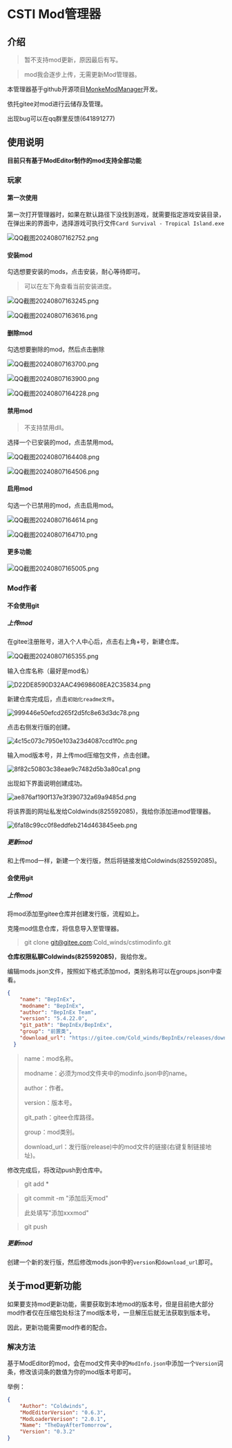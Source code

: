 # CSTI Mod管理器

## 介绍

> 暂不支持mod更新，原因最后有写。

> mod我会逐步上传，无需更新Mod管理器。

本管理器基于github开源项目[MonkeModManager](https://github.com/DeadlyKitten/MonkeModManager)开发。

依托gitee对mod进行云储存及管理。

出现bug可以在qq群里反馈(641891277)

## 使用说明

**目前只有基于ModEditor制作的mod支持全部功能**

### 玩家

#### 第一次使用

第一次打开管理器时，如果在默认路径下没找到游戏，就需要指定游戏安装目录，在弹出来的界面中，选择游戏可执行文件`Card Survival - Tropical Island.exe`

![QQ截图20240807162752.png](http://photos.szpt.top/i/2024/08/12/66b8e8d8805a2.png)

#### 安装mod

勾选想要安装的mods，点击安装，耐心等待即可。

> 可以在左下角查看当前安装进度。

![QQ截图20240807163245.png](http://photos.szpt.top/i/2024/08/12/66b8e8d8496e4.png)

![QQ截图20240807163616.png](http://photos.szpt.top/i/2024/08/12/66b8e8d8cab94.png)

#### 删除mod

勾选想要删除的mod，然后点击删除

![QQ截图20240807163700.png](http://photos.szpt.top/i/2024/08/12/66b8e8d92424e.png)

![QQ截图20240807163900.png](http://photos.szpt.top/i/2024/08/12/66b8e8de9ea33.png)

![QQ截图20240807164228.png](http://photos.szpt.top/i/2024/08/12/66b8e8d8c7232.png)

#### 禁用mod

> 不支持禁用dll。

选择一个已安装的mod，点击禁用mod。

![QQ截图20240807164408.png](http://photos.szpt.top/i/2024/08/12/66b8e8ddde165.png)

![QQ截图20240807164506.png](http://photos.szpt.top/i/2024/08/12/66b8e8de4bf43.png)

#### 启用mod

勾选一个已禁用的mod，点击启用mod。

![QQ截图20240807164614.png](http://photos.szpt.top/i/2024/08/12/66b8e8dd76db2.png)

![QQ截图20240807164710.png](http://photos.szpt.top/i/2024/08/12/66b8e8d8f1fc8.png)

#### 更多功能

![QQ截图20240807165005.png](http://photos.szpt.top/i/2024/08/12/66b8e8d9329ff.png)

### Mod作者

#### 不会使用git

##### 上传mod

在gitee注册账号，进入个人中心后，点击右上角+号，新建仓库。

![QQ截图20240807165355.png](http://photos.szpt.top/i/2024/08/12/66b8e8db58bd1.png)

输入仓库名称（最好是mod名）

![D22DE8590D32AAC49698608EA2C35834.png](http://photos.szpt.top/i/2024/08/12/66b8e8d758236.png)

新建仓库完成后，点击`初始化readme文件`。

![999446e50efcd265f2d5fc8e63d3dc78.png](http://photos.szpt.top/i/2024/08/12/66b8e8dd0cddf.png)

点击右侧发行版的创建。

![4c15c073c7950e103a23d4087ccd1f0c.png](http://photos.szpt.top/i/2024/08/12/66b8e8d96173a.png)

输入mod版本号，并上传mod压缩包文件，点击创建。

![8f82c50803c38eae9c7482d5b3a80ca1.png](http://photos.szpt.top/i/2024/08/12/66b8e8d848c63.png)

出现如下界面说明创建成功。

![ae876af190f137e3f390732a69a9485d.png](http://photos.szpt.top/i/2024/08/12/66b8e8d87526f.png)

将该界面的网址私发给Coldwinds(825592085)，我给你添加进mod管理器。

![6fa18c99cc0f8eddfeb214d463845eeb.png](http://photos.szpt.top/i/2024/08/12/66b8e8d960663.png)

##### 更新mod

和上传mod一样，新建一个发行版，然后将链接发给Coldwinds(825592085)。

#### 会使用git

##### 上传mod

将mod添加至gitee仓库并创建发行版，流程如上。

克隆mod信息仓库，将信息导入至管理器。

> git clone git@gitee.com:Cold_winds/cstimodinfo.git

**仓库权限私聊Coldwinds(825592085)**，我给你发。

编辑mods.json文件，按照如下格式添加mod，类别名称可以在groups.json中查看。

```json
{
	"name": "BepInEx",
    "modname": "BepInEx",
    "author": "BepInEx Team",
    "version": "5.4.22.0",
    "git_path": "BepInEx/BepInEx",
    "group": "前置类",
    "download_url": "https://gitee.com/Cold_winds/BepInEx/releases/download/5.4.22.0/BepInEx_x64_5.4.22.0%EF%BC%88%E8%A7%A3%E5%8E%8B%E5%88%B0%E6%B8%B8%E6%88%8F%E6%A0%B9%E7%9B%AE%E5%BD%95%EF%BC%89.zip"
  }
```

> name：mod名称。
>
> modname：必须为mod文件夹中的modinfo.json中的name。
>
> author：作者。
>
> version：版本号。
>
> git_path：gitee仓库路径。
>
> group：mod类别。
>
> download_url：发行版(release)中的mod文件的链接(右键复制链接地址)。

修改完成后，将改动push到仓库中。

> git add *

> git commit -m "添加后天mod"
>
> 此处填写"添加xxxmod"

> git push

##### 更新mod

创建一个新的发行版，然后修改mods.json中的`version`和`download_url`即可。

## 关于mod更新功能

如果要支持mod更新功能，需要获取到本地mod的版本号，但是目前绝大部分mod作者仅在压缩包处标注了mod版本号，一旦解压后就无法获取到版本号。

因此，更新功能需要mod作者的配合。

### 解决方法

基于ModEditor的mod，会在mod文件夹中的`ModInfo.json`中添加一个`Version`词条，修改该词条的数值为你的mod版本号即可。

举例：

```json
{
    "Author": "Coldwinds",
    "ModEditorVersion": "0.6.3",
    "ModLoaderVerison": "2.0.1",
    "Name": "TheDayAfterTomorrow",
    "Version": "0.3.2"
}
```

